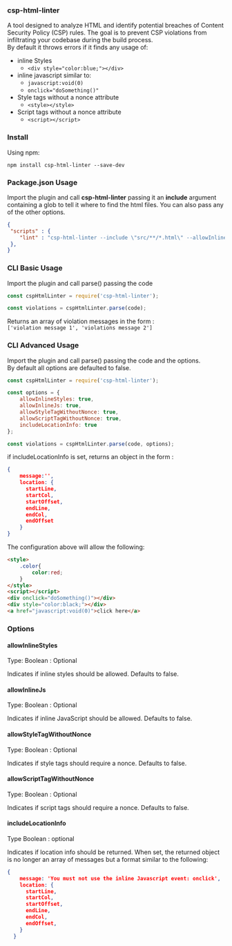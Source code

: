 ### csp-html-linter
A tool designed to analyze HTML and identify potential breaches of Content Security Policy (CSP) rules. The goal is to prevent CSP violations from infiltrating your codebase during the build process.  
By default it throws errors if it finds any usage of:
* inline Styles
    * ```<div style="color:blue;"></div>```
* inline javascript similar to:  
    * ```javascript:void(0)```
    * ```onclick="doSomething()"```
* Style tags without a nonce attribute
    * ```<style></style>```
* Script tags without a nonce attribute
    * ```<script></script>```


### Install

Using npm:

```npm install csp-html-linter --save-dev```


### Package.json Usage

Import the plugin and call **csp-html-linter** passing it an **include** argument containing a glob to tell it where to find the html files. You can also pass any of the other options.

```json
{
 "scripts" : {
    "lint" : "csp-html-linter --include \"src/**/*.html\" --allowInlineStyles --verbose"
 }, 
}
```

### CLI Basic Usage

Import the plugin and call parse() passing the code

```javascript
const cspHtmlLinter = require('csp-html-linter');

const violations = cspHtmlLinter.parse(code);

```
Returns an array of violation messages in the form :   
```['violation message 1', 'violations message 2']```  



### CLI Advanced Usage 

Import the plugin and call parse() passing the code and the options.  
By default all options are defaulted to false.  

```javascript
const cspHtmlLinter = require('csp-html-linter');

const options = {
    allowInlineStyles: true,
    allowInlineJs: true,
    allowStyleTagWithoutNonce: true,
    allowScriptTagWithoutNonce: true,
    includeLocationInfo: true
};

const violations = cspHtmlLinter.parse(code, options);

```
if includeLocationInfo is set, returns an object in the form :   
```json
{ 
    message:'',  
    location: {
      startLine,
      startCol,
      startOffset,
      endLine,
      endCol,
      endOffset
    } 
}
```

The configuration above will allow the following:

```html
<style>
    .color{
        color:red;
    }
</style>
<script></script>
<div onclick="doSomething()"></div>
<div style="color:black;"></div>
<a href="javascript:void(0)">click here</a>
```

### Options


#### allowInlineStyles

Type: Boolean : Optional

Indicates if inline styles should be allowed. Defaults to false.    

#### allowInlineJs

Type: Boolean : Optional

Indicates if inline JavaScript should be allowed. Defaults to false.    

#### allowStyleTagWithoutNonce

Type: Boolean : Optional

Indicates if style tags should require a nonce. Defaults to false.    

#### allowScriptTagWithoutNonce

Type: Boolean : Optional

Indicates if script tags should require a nonce. Defaults to false.  

#### includeLocationInfo
Type Boolean : optional

Indicates if location info should be returned.
When set, the returned object is no longer an array of messages but a format similar to the following:  
```json
{
    message: 'You must not use the inline Javascript event: onclick',
    location: {
      startLine,
      startCol,
      startOffset,
      endLine,
      endCol,
      endOffset,
    }
  }
  ```